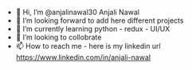 - 👋 Hi, I’m @anjalinawal30 Anjali Nawal
- 👀 I’m looking forward to add here different projects
- 🌱 I’m currently learning python - redux - UI/UX
- 💞️ I’m looking to collobrate 
- 📫 How to reach me - here is my linkedin url https://www.linkedin.com/in/anjali-nawal

<!---
anjalinawal30/anjalinawal30 is a ✨ special ✨ repository because its `README.md` (this file) appears on your GitHub profile.
You can click the Preview link to take a look at your changes.
--->
